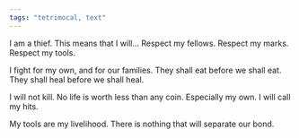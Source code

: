 ```yaml
---
tags: "tetrimocal, text"
---
```


I am a thief. This means that I will...
Respect my fellows.
Respect my marks.
Respect my tools.

I fight for my own, and for our families.
They shall eat before we shall eat.
They shall heal before we shall heal.

I will not kill.
No life is worth less than any coin.
Especially my own. I will call my hits.

My tools are my livelihood.
There is nothing that will separate our bond.

